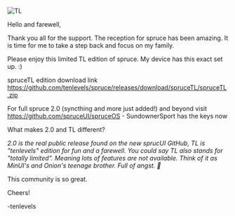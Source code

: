 ![TL](https://github.com/user-attachments/assets/04ad6988-a9d6-4712-bb61-83b35589f56a)

Hello and farewell,

Thank you all for the support. The reception for spruce has been amazing. It is time for me to take a step back and focus on my family.

Please enjoy this limited TL edition of spruce. My device has this exact set up. :)

spruceTL edition download link https://github.com/tenlevels/spruce/releases/download/spruceTL/spruceTL.zip

For full spruce 2.0 (syncthing and more just added!) and beyond visit https://github.com/spruceUI/spruceOS - SundownerSport has the keys now

What makes 2.0 and TL different?

_2.0 is the real public release found on the new sprucUI GitHub, TL is "tenlevels" edition for fun and a farewell. You could say TL also stands for "totally limited". Meaning lots of features are not available. Think of it as MinUI's and Onion's teenage brother.  Full of  angst.  🤣_ 

This community is so great.

Cheers!

-tenlevels
